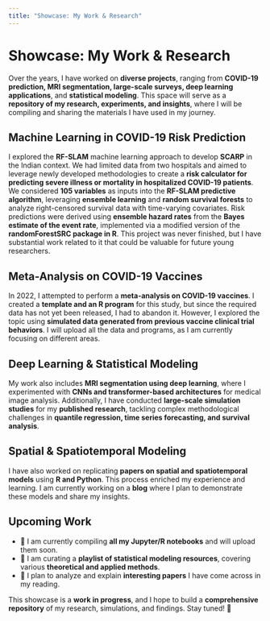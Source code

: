 ```yaml
---
title: "Showcase: My Work & Research"
---
```


# **Showcase: My Work & Research**

Over the years, I have worked on **diverse projects**, ranging from **COVID-19 prediction, MRI segmentation, large-scale surveys, deep learning applications**, and **statistical modeling**. This space will serve as a **repository of my research, experiments, and insights**, where I will be compiling and sharing the materials I have used in my journey.

## **Machine Learning in COVID-19 Risk Prediction**
I explored the **RF-SLAM** machine learning approach to develop **SCARP** in the Indian context. We had limited data from two hospitals and aimed to leverage newly developed methodologies to create a **risk calculator for predicting severe illness or mortality in hospitalized COVID-19 patients**. We considered **105 variables** as inputs into the **RF-SLAM predictive algorithm**, leveraging **ensemble learning** and **random survival forests** to analyze right-censored survival data with time-varying covariates. Risk predictions were derived using **ensemble hazard rates** from the **Bayes estimate of the event rate**, implemented via a modified version of the **randomForestSRC package in R**. This project was never finished, but I have substantial work related to it that could be valuable for future young researchers.

## **Meta-Analysis on COVID-19 Vaccines**
In 2022, I attempted to perform a **meta-analysis on COVID-19 vaccines**. I created a **template and an R program** for this study, but since the required data has not yet been released, I had to abandon it. However, I explored the topic using **simulated data generated from previous vaccine clinical trial behaviors**. I will upload all the data and programs, as I am currently focusing on different areas.

## **Deep Learning & Statistical Modeling**
My work also includes **MRI segmentation using deep learning**, where I experimented with **CNNs and transformer-based architectures** for medical image analysis. Additionally, I have conducted **large-scale simulation studies** for my **published research**, tackling complex methodological challenges in **quantile regression, time series forecasting, and survival analysis**.

## **Spatial & Spatiotemporal Modeling**
I have also worked on replicating **papers on spatial and spatiotemporal models** using **R and Python**. This process enriched my experience and learning. I am currently working on a **blog** where I plan to demonstrate these models and share my insights.

## **Upcoming Work**
- 📌 I am currently compiling **all my Jupyter/R notebooks** and will upload them soon.
- 📌 I am curating a **playlist of statistical modeling resources**, covering various **theoretical and applied methods**.
- 📌 I plan to analyze and explain **interesting papers** I have come across in my reading.

This showcase is a **work in progress**, and I hope to build a **comprehensive repository** of my research, simulations, and findings. Stay tuned! 🚀
